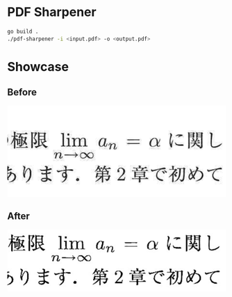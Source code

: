 # PDF Sharpener

```bash
go build .
./pdf-sharpener -i <input.pdf> -o <output.pdf>
```

# Showcase

## Before

![Before](.github/before.png)

## After

![After](.github/after.png)

